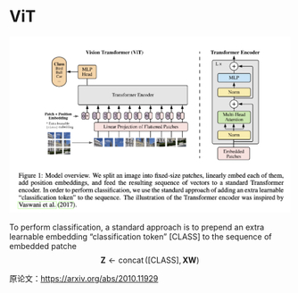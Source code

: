 # ViT

![](../images/vit.png)

To perform classification, a standard approach is to prepend an extra learnable embedding “classification token” [CLASS] to the sequence of embedded patche
$$
\mathbf{Z} \leftarrow \operatorname{concat}([\mathrm{CLASS}], \mathbf{X W})
$$

原论文：https://arxiv.org/abs/2010.11929